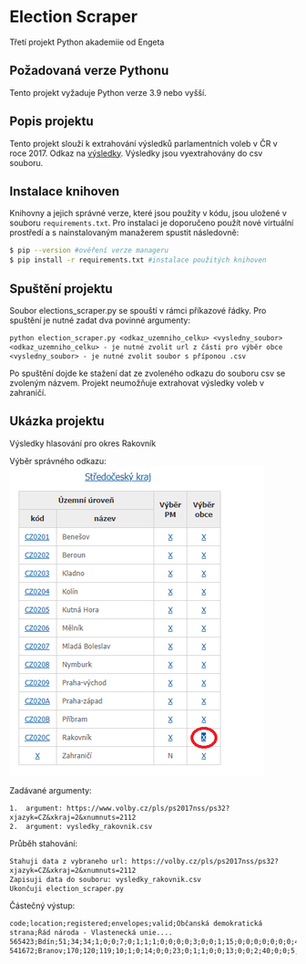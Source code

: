 # Election Scraper

Třetí projekt Python akademiie od Engeta

## Požadovaná verze Pythonu

Tento projekt vyžaduje Python verze 3.9 nebo vyšší.

## Popis projektu

Tento projekt slouží k extrahování výsledků parlamentních voleb v ČR v roce 2017. Odkaz na [výsledky](https://www.volby.cz/pls/ps2017nss/ps3?xjazyk=CZ). Výsledky jsou vyextrahovány do csv souboru.

## Instalace knihoven

Knihovny a jejich správné verze, které jsou použity v kódu, jsou uložené v souboru `requirements.txt`. Pro instalaci je doporučeno použít nové virtuální prostředí a s nainstalovaným manažerem spustit následovně:

```bash
$ pip --version #ověření verze manageru
$ pip install -r requirements.txt #instalace použitých knihoven
```

## Spuštění projektu

Soubor elections_scraper.py se spouští v rámci příkazové řádky. Pro spuštění je nutné zadat dva povinné argumenty:

```
python election_scraper.py <odkaz_uzemniho_celku> <vysledny_soubor>
<odkaz_uzemniho_celku> - je nutné zvolit url z části pro výběr obce
<vysledny_soubor> - je nutné zvolit soubor s příponou .csv
```

Po spuštění dojde ke stažení dat ze zvoleného odkazu do souboru csv se zvoleným názvem.
Projekt neumožňuje extrahovat výsledky voleb v zahraničí.

## Ukázka projektu

Výsledky hlasování pro okres Rakovník

Výběr správného odkazu:
![Vyber okresu](vyber_okresu.png)

Zadávané argumenty:

```
1.  argument: https://www.volby.cz/pls/ps2017nss/ps32?xjazyk=CZ&xkraj=2&xnumnuts=2112
2.  argument: vysledky_rakovnik.csv
```

Průběh stahování:

```
Stahuji data z vybraneho url: https://volby.cz/pls/ps2017nss/ps32?xjazyk=CZ&xkraj=2&xnumnuts=2112
Zapisuji data do souboru: vysledky_rakovnik.csv
Ukončuji election_scraper.py
```

Částečný výstup:

```
code;location;registered;envelopes;valid;Občanská demokratická strana;Řád národa - Vlastenecká unie....
565423;Bdín;51;34;34;1;0;0;7;0;1;1;1;0;0;0;0;3;0;0;1;15;0;0;0;0;0;0;0;4;0
541672;Branov;170;120;119;10;1;0;14;0;0;23;0;1;1;0;0;13;0;0;2;40;0;0;5;0;1;0;0;7;1
```
